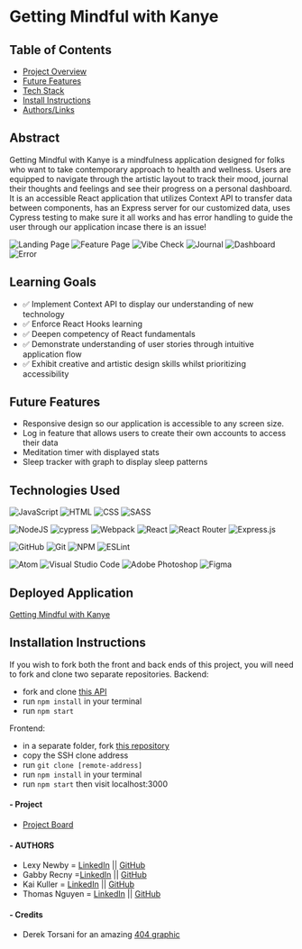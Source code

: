 # Getting Mindful with Kanye

## Table of Contents
- [Project Overview](#project-overview)
- [Future Features](#future-features)
- [Tech Stack](#technologies-used)
- [Install Instructions](#instructions)
- [Authors/Links](#authorslinks)

## Abstract
Getting Mindful with Kanye is a mindfulness application designed for folks who want to take contemporary approach to health and wellness. Users are equipped to navigate through the artistic layout to track their mood,  journal their thoughts and feelings and see their progress on a personal dashboard. It is an accessible React application that utilizes Context API to transfer data between components, has an Express server for our customized data, uses Cypress testing to make sure it all works and has error handling to guide the user through our application incase there is an issue!

![Landing Page](https://media.giphy.com/media/zWcGekCkEZgOE2adoo/giphy.gif)
![Feature Page](https://media.giphy.com/media/afbrrahUQsLY8e5CIH/giphy.gif)
![Vibe Check](https://media.giphy.com/media/vXVbpXZfzT8cjctnIE/giphy.gif)
![Journal](https://media.giphy.com/media/uNMkxNbzjNoxvpeNEN/giphy.gif)
![Dashboard](https://media.giphy.com/media/mIj16ZZOjrInfaToll/giphy.gif)
![Error](https://media.giphy.com/media/mvafx8ZKk3b0pR0fEg/giphy.gif)

## Learning Goals
- ✅ Implement Context API to display our understanding of new technology
- ✅ Enforce React Hooks learning
- ✅ Deepen competency of React fundamentals
- ✅ Demonstrate understanding of user stories through intuitive application flow
- ✅ Exhibit creative and artistic design skills whilst prioritizing accessibility

## Future Features
- Responsive design so our application is accessible to any screen size.
- Log in feature that allows users to create their own accounts to access their data
- Meditation timer with displayed stats
- Sleep tracker with graph to display sleep patterns

## Technologies Used
![JavaScript](https://img.shields.io/badge/JavaScript-F7DF1E?style=for-the-badge&logo=javascript&logoColor=black)
![HTML](https://img.shields.io/badge/HTML5-E34F26?style=for-the-badge&logo=html5&logoColor=white)
![CSS](https://img.shields.io/badge/CSS3-1572B6?style=for-the-badge&logo=css3&logoColor=white)
![SASS](https://img.shields.io/badge/Sass-CC6699?style=for-the-badge&logo=sass&logoColor=white)

![NodeJS](https://img.shields.io/badge/node.js-6DA55F?style=for-the-badge&logo=node.js&logoColor=white)
![cypress](https://img.shields.io/badge/-cypress-%23E5E5E5?style=for-the-badge&logo=cypress&logoColor=058a5e)
![Webpack](https://img.shields.io/badge/Webpack-8DD6F9?style=for-the-badge&logo=Webpack&logoColor=white)
![React](https://img.shields.io/badge/react-%2320232a.svg?style=for-the-badge&logo=react&logoColor=%2361DAFB)
![React Router](https://img.shields.io/badge/React_Router-CA4245?style=for-the-badge&logo=react-router&logoColor=white)
![Express.js](https://img.shields.io/badge/express.js-%23404d59.svg?style=for-the-badge&logo=express&logoColor=%2361DAFB)

![GitHub](https://img.shields.io/badge/github-%23121011.svg?style=for-the-badge&logo=github&logoColor=white)
![Git](https://img.shields.io/badge/git-%23F05033.svg?style=for-the-badge&logo=git&logoColor=white)
![NPM](https://img.shields.io/badge/NPM-%23000000.svg?style=for-the-badge&logo=npm&logoColor=white)
![ESLint](https://img.shields.io/badge/ESLint-4B3263?style=for-the-badge&logo=eslint&logoColor=white)

![Atom](https://img.shields.io/badge/Atom-%2366595C.svg?style=for-the-badge&logo=atom&logoColor=white)
![Visual Studio Code](https://img.shields.io/badge/Visual%20Studio%20Code-0078d7.svg?style=for-the-badge&logo=visual-studio-code&logoColor=white)
![Adobe Photoshop](https://img.shields.io/badge/adobe%20photoshop-%2331A8FF.svg?style=for-the-badge&logo=adobe%20photoshop&logoColor=white)
![Figma](https://img.shields.io/badge/figma-%23F24E1E.svg?style=for-the-badge&logo=figma&logoColor=white)

## Deployed Application
[Getting Mindful with Kanye](https://radiant-lowlands-33922.herokuapp.com/)

## Installation Instructions 
If you wish to fork both the front and back ends of this project, you will need to fork and clone two separate repositories.
Backend:
- fork and clone [this API](https://github.com/Gabby-Recny/kanye-mindfulness-api)
- run ```npm install``` in your terminal
- run ```npm start```

Frontend:
- in a separate folder, fork [this repository](https://github.com/anewb87/kanye-mindfulness-app)
- copy the SSH clone address
- run ```git clone [remote-address]```
- run ```npm install``` in your terminal
- run ```npm start``` then visit localhost:3000


#### - Project
- [Project Board](https://github.com/anewb87/kanye-mindfulness-app/projects/1)

#### - AUTHORS
- Lexy Newby = [LinkedIn](https://www.linkedin.com/in/lexy-newby/) || [GitHub](https://github.com/anewb87)
- Gabby Recny =[LinkedIn](https://www.linkedin.com/in/gabbyrecny/) || [GitHub](https://github.com/Gabby-Recny)
- Kai Kuller = [LinkedIn](https://www.linkedin.com/in/kai-kuller/) || [GitHub](https://github.com/kavakai)
- Thomas Nguyen = [LinkedIn](https://www.linkedin.com/in/tommi-t-nguyen/) || [GitHub](https://github.com/tommi-t-nguyen)

#### - Credits
- Derek Torsani for an amazing [404 graphic](https://dribbble.com/shots/5497552-404-s-and-808-s)
